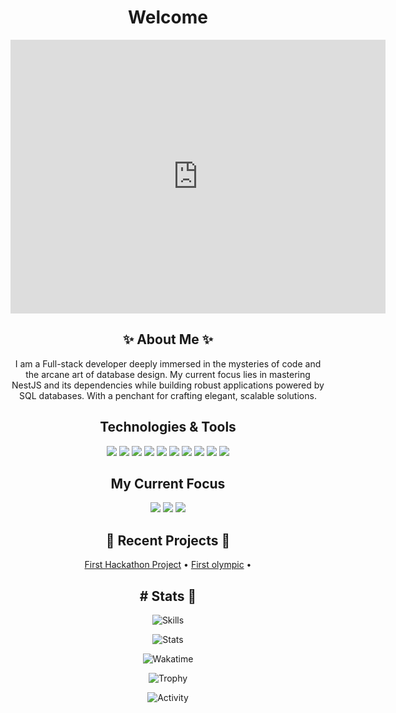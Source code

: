 <h1 align="center">Welcome</h1>

<p align="center">
  <iframe src="https://assets.pinterest.com/ext/embed.html?id=735212707942111913" height="438" width="600" frameborder="0" scrolling="no" ></iframe>
</p>

<h2 align="center"> ✨ About Me ✨</h2>
<p align="center">
  I am a Full-stack developer deeply immersed in the mysteries of code and the arcane art of database design. My current focus lies in mastering NestJS and its dependencies while building robust applications powered by SQL databases. With a penchant for crafting elegant, scalable solutions.
</p>

<h2 align="center">Technologies & Tools</h2>
<div align="center">
  <img src="https://img.shields.io/badge/-HTML-090909?style=for-the-badge&logo=HTML5&logoColor=E34F26">
  <img src="https://img.shields.io/badge/-CSS-090909?style=for-the-badge&logo=CSS3&logoColor=1572B6">
  <img src="https://img.shields.io/badge/-JavaScript-090909?style=for-the-badge&logo=javascript&logoColor=F7DF1E">
  <img src="https://img.shields.io/badge/-TypeScript-090909?style=for-the-badge&logo=typescript&logoColor=white">
  <img src="https://img.shields.io/badge/-React-090909?style=for-the-badge&logo=react&logoColor=61DAFB">
  <img src="https://img.shields.io/badge/-Next.js-090909?style=for-the-badge&logo=next.js&logoColor=white">
  <img src="https://img.shields.io/badge/-Redux-090909?style=for-the-badge&logo=redux&logoColor=764ABC">
  <img src="https://img.shields.io/badge/-Solidity-090909?style=for-the-badge&logo=solidity&logoColor=white">
  <img src="https://img.shields.io/badge/-Git-090909?style=for-the-badge&logo=git&logoColor=F05032">
  <img src="https://img.shields.io/badge/-GitHub-090909?style=for-the-badge&logo=github&logoColor=white">
</div>

<h2 align="center">My Current Focus</h2>
<p align="center">
  <img src="https://img.shields.io/badge/-Node.js-090909?style=for-the-badge&logo=node.js&logoColor=green">
  <img src="https://img.shields.io/badge/-Docker-090909?style=for-the-badge&logo=docker&logoColor=white">
  <img src="https://img.shields.io/badge/-SQL-090909?style=for-the-badge&logo=postgresql&logoColor=white">
</p>

<h2 align="center">🌌 Recent Projects 🌌</h2>
<p align="center">
  <a href="https://github.com/lostdd/educonnect-frontend">First Hackathon Project</a> • 
  <a href="https://github.com/sixsixsooo/Olympic">First olympic</a> • 
</p>

<h2 align="center"># Stats 🚀</h2>

<div align="center">

![Skills](https://github-readme-stats.vercel.app/api/top-langs/?username=sixsixsooo&langs_count=10&hide_border=true&layout=compact&theme=dracula)

![Stats](https://github-readme-stats.vercel.app/api?username=sixsixsooo&count_private=true&include_all_commits=true&show_icons=true&hide_border=true&theme=dracula)

![Wakatime](https://github-readme-stats.vercel.app/api/wakatime?username=sixsixsooo&layout=compact&hide_border=true&theme=dracula)

![Trophy](https://github-profile-trophy.vercel.app/?username=sixsixsooo&theme=dracula&column=5&no-frame=true)

![Activity](https://github-readme-activity-graph.vercel.app/graph?username=sixsixsooo&area=true&hide_border=true&theme=dracula)

</div>
